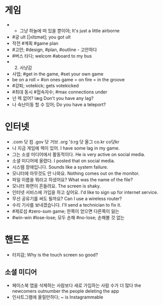 # 게임
* * 그냥 하늘에 떠 있을 뿐이야; It's just a little airborne
* #궁	ult [|ʌltɪmət]; you got ult
* 작전 #계획 #game plan
* #고안; #design, #plan, #outline - 고안하다 
* #버스 타다; welcom #aboard to my bus
* 2. 사냥감
* 사업; #get in the game, #set your own game
* be on a roll = #on ones game = on fire = in the groove
* #강퇴; votekick; gets votekicked
* #최대 동시 #접속자수; #max connections under
* 넌 렉 없어?	lӕg Don't you have any lag?
* 나 숙난이동 할 수 있어; Do you have a teleport?

# 인터넷
* .com 닷 컴 .gov 닷 거브 .org 'ɔ́:rɡ 닷 올그 co.kr co닷kr	
* 나 지금 게임에 렉이 있어.	I have some lag in my game.
* 그는 소셜 미디어에서 활동적이다.	He is very active on social media.
* 소셜 미디어에 올렸다. 		I posted that on social media.
* 시스템 장애입니다. 	Sounds like a system failure.
* 모니터에 아무것도 안 나와요. 	Nothing comes out on the monitor. 
* 파일 이름을 뭐라고 하셨어요? 	What was the name of the file? 
* 모니터 화면이 흔들려요. 	The screen is shaky. 
* 인터넷 서비스에 가입을 하고 싶어요. 	I'd like to sign up for internet service.
* 무선 공유기를 써도 될까요? 	Can I use a wireless router?
* 수리 기사를 보내겠습니다. 	I'll send a technician to fix it. 
* #제로섬	#zero-sum game; 한쪽이 얻으면 다른쪽이 잃는
* #win-win #lose-lose; 모두 손해 #no-lose; 손해볼 것 없는

# 핸드폰
* 터치감; Why is the touch screen so good?

## 소셜 미디어
* 페이스북 앱을 삭제하는 사람보다 새로 가입하는 사람 수가 더 많다 the newcomers outnumber the people deleting the app 
* 인사트그램에 올릴만하다; ~ is Instagrammable